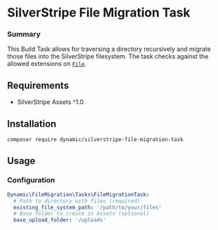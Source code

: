 # SilverStripe File Migration Task

### Summary
This Build Task allows for traversing a directory recursively and migrate those files into the SilverStripe filesystem. The task checks against the allowed extensions on [`File`](https://github.com/silverstripe/silverstripe-assets/blob/1/src/File.php#L165-L185).

## Requirements

* SilverStripe Assets ^1.0

## Installation

`composer require dynamic/silverstripe-file-migration-task`

## Usage

### Configuration

```yaml
Dynamic\FileMigration\Tasks\FileMigrationTask:
  # Path to directory with files (required)
  existing_file_system_path: '/path/to/your/files'
  # Base folder to create in Assets (optional)
  base_upload_folder: '/uploads'
```
